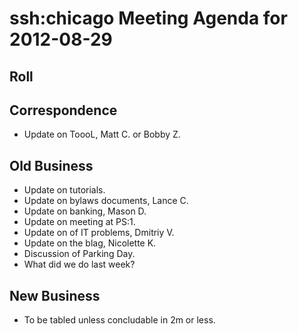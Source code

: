 # ssh:chicago Meeting Agenda for 2012-08-29 #

## Roll ##

## Correspondence ##
 * Update on ToooL, Matt C. or Bobby Z.

## Old Business ##
 * Update on tutorials.
 * Update on bylaws documents, Lance C.
 * Update on banking, Mason D.
 * Update on meeting at PS:1.
 * Update on of IT problems, Dmitriy V.
 * Update on the blag, Nicolette K.
 * Discussion of Parking Day.
 * What did we do last week?

## New Business ##
 * To be tabled unless concludable in 2m or less.
